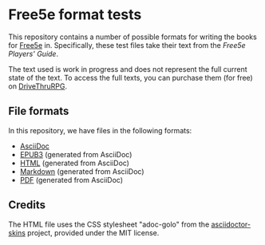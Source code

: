 # Free5e format tests
This repository contains a number of possible formats for writing the books for [Free5e](https://www.kickstarter.com/projects/wyrmworkspublishing/free5e-a-free-open-source-dungeons-and-dragons-alternative) in.
Specifically, these test files take their text from the *Free5e Players' Guide*.

The text used is work in progress and does not represent the full current state of the text.
To access the full texts, you can purchase them (for free) on [DriveThruRPG](https://www.drivethrurpg.com/de/product/513248/free5e-core-rulebook-bundle-bundle).

## File formats
In this repository, we have files in the following formats:

- [AsciiDoc](AsciiDoc/players-guide.adoc)
- [EPUB3](AsciiDoc/generated/players-guide.epub) (generated from AsciiDoc)
- [HTML](AsciiDoc/generated/players-guide.html) (generated from AsciiDoc)
- [Markdown](AsciiDoc/generated/players-guide.md) (generated from AsciiDoc)
- [PDF](AsciiDoc/generated/players-guide.pdf) (generated from AsciiDoc)

## Credits
The HTML file uses the CSS stylesheet "adoc-golo" from the [asciidoctor-skins](https://github.com/darshandsoni/asciidoctor-skins/) project, provided under the MIT license.
